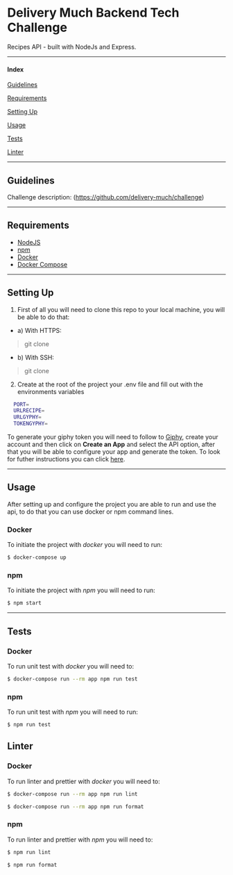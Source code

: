 # Delivery Much Backend Tech Challenge

Recipes API - built with NodeJs and Express.

---

#### Index
[Guidelines](#guidelines)

[Requirements](#requirements)

[Setting Up](#settingup)

[Usage](#usage)

[Tests](#tests)

[Linter](#linter)

---

## <a name="guidelines"/> Guidelines

Challenge description: (https://github.com/delivery-much/challenge)

---

## <a name="requirements"/> Requirements

- [NodeJS](https://nodejs.org/)
- [npm](https://www.npmjs.com/)
- [Docker](https://www.docker.com/get-started)
- [Docker Compose](https://docs.docker.com/compose/install/)

---

## <a name="settingup"/> Setting Up

1. First of all you will need to clone this repo to your local machine, you will be able to do that:

* a) With HTTPS:

> git clone 

* b) With SSH: 
> git clone 

2. Create at the root of the project your .env file and fill out with the environments variables

```sh
  PORT=
  URLRECIPE=
  URLGYPHY=
  TOKENGYPHY=
```
To generate your giphy token you will need to follow to [Giphy](https://developers.giphy.com/), create your account and then click on **Create an App** and select the API option, after that you will be able to configure your app and generate the token. To look for futher instructions you can click [here](https://developers.giphy.com/docs/sdk).

---

## <a name="usage"/> Usage

After setting up and configure the project you are able to run and use the api, to do that you can use docker or npm command lines.

### Docker

To initiate the project with *docker* you will need to run:

``` bash
$ docker-compose up
```

### npm

To initiate the project with *npm* you will need to run:

``` bash
$ npm start
```

---

## <a name="tests"/> Tests

### Docker

To run unit test with *docker* you will need to:

``` bash
$ docker-compose run --rm app npm run test
```

### npm

To run unit test with *npm* you will need to run:

``` bash
$ npm run test
```

## <a name="linter"/> Linter

### Docker

To run linter and prettier with *docker* you will need to:

``` bash
$ docker-compose run --rm app npm run lint
```

``` bash
$ docker-compose run --rm app npm run format
```

### npm

To run linter and prettier with *npm* you will need to:

``` bash
$ npm run lint
```

``` bash
$ npm run format
```